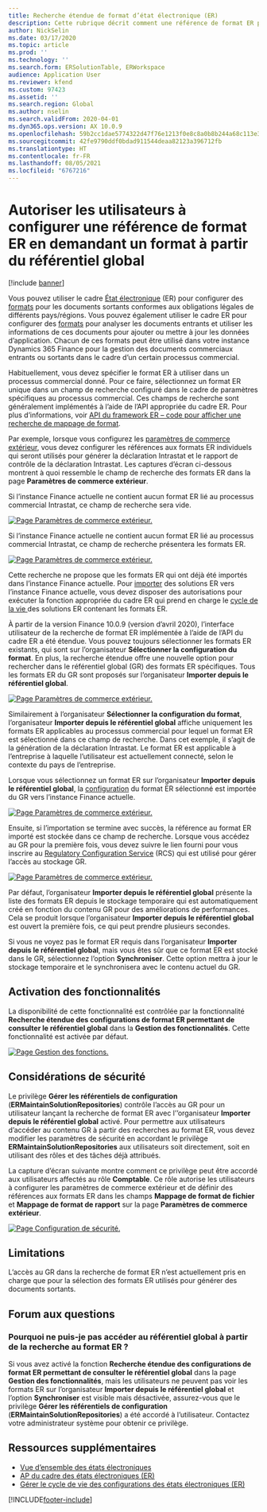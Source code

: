 ```yaml
---
title: Recherche étendue de format d’état électronique (ER)
description: Cette rubrique décrit comment une référence de format ER peut être configurée dans la recherche de format ER lorsque le format requis est stocké dans le référentiel global.
author: NickSelin
ms.date: 03/17/2020
ms.topic: article
ms.prod: ''
ms.technology: ''
ms.search.form: ERSolutionTable, ERWorkspace
audience: Application User
ms.reviewer: kfend
ms.custom: 97423
ms.assetid: ''
ms.search.region: Global
ms.author: nselin
ms.search.validFrom: 2020-04-01
ms.dyn365.ops.version: AX 10.0.9
ms.openlocfilehash: 59b2cc1dae5774322d47f76e1213f0e8c8a0b8b244a68c113e34484c1e59b209
ms.sourcegitcommit: 42fe9790ddf0bdad911544deaa82123a396712fb
ms.translationtype: HT
ms.contentlocale: fr-FR
ms.lasthandoff: 08/05/2021
ms.locfileid: "6767216"
---
```

# <a name="allow-users-to-set-up-an-er-format-reference-inquiring-a-format-from-the-global-repository"></a>Autoriser les utilisateurs à configurer une référence de format ER en demandant un format à partir du référentiel global

[!include [banner](../includes/banner.md)]

Vous pouvez utiliser le cadre [État électronique](general-electronic-reporting.md) (ER) pour configurer des [formats](general-electronic-reporting.md#FormatComponentOutbound) pour les documents sortants conformes aux obligations légales de différents pays/régions. Vous pouvez également utiliser le cadre ER pour configurer des [formats](general-electronic-reporting.md#FormatComponentInbound) pour analyser les documents entrants et utiliser les informations de ces documents pour ajouter ou mettre à jour les données d’application. Chacun de ces formats peut être utilisé dans votre instance Dynamics 365 Finance pour la gestion des documents commerciaux entrants ou sortants dans le cadre d’un certain processus commercial.

Habituellement, vous devez spécifier le format ER à utiliser dans un processus commercial donné. Pour ce faire, sélectionnez un format ER unique dans un champ de recherche configuré dans le cadre de paramètres spécifiques au processus commercial. Ces champs de recherche sont généralement implémentés à l’aide de l’API appropriée du cadre ER. Pour plus d’informations, voir [API du framework ER – code pour afficher une recherche de mappage de format](er-apis-app73.md#code-to-display-a-format-mapping-lookup).

Par exemple, lorsque vous configurez les [paramètres de commerce extérieur](../../../finance/localizations/emea-intrastat.md#set-up-foreign-trade-parameters), vous devez configurer les références aux formats ER individuels qui seront utilisés pour générer la déclaration Intrastat et le rapport de contrôle de la déclaration Intrastat. Les captures d’écran ci-dessous montrent à quoi ressemble le champ de recherche des formats ER dans la page **Paramètres de commerce extérieur**.

Si l’instance Finance actuelle ne contient aucun format ER lié au processus commercial Intrastat, ce champ de recherche sera vide.

[![Page Paramètres de commerce extérieur.](./media/ER-ExtLookup-Lookup1.gif)](./media/ER-ExtLookup-Lookup1.gif)

Si l’instance Finance actuelle ne contient aucun format ER lié au processus commercial Intrastat, ce champ de recherche présentera les formats ER.

[![Page Paramètres de commerce extérieur.](./media/ER-ExtLookup-Lookup2.png)](./media/ER-ExtLookup-Lookup2.png)

Cette recherche ne propose que les formats ER qui ont déjà été importés dans l’instance Finance actuelle. Pour [importer](./tasks/er-import-configuration-lifecycle-services.md) des solutions ER vers l’instance Finance actuelle, vous devez disposer des autorisations pour exécuter la fonction appropriée du cadre ER qui prend en charge le [cycle de la vie ](general-electronic-reporting-manage-configuration-lifecycle.md)des solutions ER contenant les formats ER.

À partir de la version Finance 10.0.9 (version d’avril 2020), l’interface utilisateur de la recherche de format ER implémentée à l’aide de l’API du cadre ER a été étendue. Vous pouvez toujours sélectionner les formats ER existants, qui sont sur l’organisateur **Sélectionner la configuration du format**. En plus, la recherche étendue offre une nouvelle option pour rechercher dans le référentiel global (GR) des formats ER spécifiques. Tous les formats ER du GR sont proposés sur l’organisateur **Importer depuis le référentiel global**.

[![Page Paramètres de commerce extérieur.](./media/ER-ExtLookup-Lookup3.png)](./media/ER-ExtLookup-Lookup3.png)

Similairement à l’organisateur **Sélectionner la configuration du format**, l’organisateur **Importer depuis le référentiel global** affiche uniquement les formats ER applicables au processus commercial pour lequel un format ER est sélectionné dans ce champ de recherche. Dans cet exemple, il s’agit de la génération de la déclaration Intrastat. Le format ER est applicable à l’entreprise à laquelle l’utilisateur est actuellement connecté, selon le contexte du pays de l’entreprise.

Lorsque vous sélectionnez un format ER sur l’organisateur **Importer depuis le référentiel global**, la [configuration](general-electronic-reporting.md#Configuration) du format ER sélectionné est importée du GR vers l’instance Finance actuelle.

[![Page Paramètres de commerce extérieur.](./media/ER-ExtLookup-FormatImport.png)](./media/ER-ExtLookup-FormatImport.png)

Ensuite, si l’importation se termine avec succès, la référence au format ER importé est stockée dans ce champ de recherche. Lorsque vous accédez au GR pour la première fois, vous devez suivre le lien fourni pour vous inscrire au [Regulatory Configuration Service](https://aka.ms/rcs) (RCS) qui est utilisé pour gérer l’accès au stockage GR.

[![Page Paramètres de commerce extérieur.](./media/ER-ExtLookup-RepoSignUp.png)](./media/ER-ExtLookup-RepoSignUp.png)

Par défaut, l’organisateur **Importer depuis le référentiel global** présente la liste des formats ER depuis le stockage temporaire qui est automatiquement créé en fonction du contenu GR pour des améliorations de performances. Cela se produit lorsque l’organisateur **Importer depuis le référentiel global** est ouvert la première fois, ce qui peut prendre plusieurs secondes.

Si vous ne voyez pas le format ER requis dans l’organisateur **Importer depuis le référentiel global**, mais vous êtes sûr que ce format ER est stocké dans le GR, sélectionnez l’option **Synchroniser**. Cette option mettra à jour le stockage temporaire et le synchronisera avec le contenu actuel du GR.

## <a name="feature-activation"></a>Activation des fonctionnalités

La disponibilité de cette fonctionnalité est contrôlée par la fonctionnalité **Recherche étendue des configurations de format ER permettant de consulter le référentiel global** dans la **Gestion des fonctionnalités**. Cette fonctionnalité est activée par défaut.

[![Page Gestion des fonctions.](./media/ER-ExtLookup-FeatureMngt.png)](./media/ER-ExtLookup-FeatureMngt.png)

## <a name="security-considerations"></a>Considérations de sécurité

Le privilège **Gérer les référentiels de configuration** (**ERMaintainSolutionRepositories**) contrôle l’accès au GR pour un utilisateur lançant la recherche de format ER avec l’’organisateur **Importer depuis le référentiel global** activé. Pour permettre aux utilisateurs d’accéder au contenu GR à partir des recherches au format ER, vous devez modifier les paramètres de sécurité en accordant le privilège **ERMaintainSolutionRepositories** aux utilisateurs soit directement, soit en utilisant des rôles et des tâches déjà attribués.

La capture d’écran suivante montre comment ce privilège peut être accordé aux utilisateurs affectés au rôle **Comptable**. Ce rôle autorise les utilisateurs à configurer les paramètres de commerce extérieur et de définir des références aux formats ER dans les champs **Mappage de format de fichier** et **Mappage de format de rapport** sur la page **Paramètres de commerce extérieur**.

[![Page Configuration de sécurité.](./media/ER-ExtLookup-SecuritySetting.png)](./media/ER-ExtLookup-SecuritySetting.png)

## <a name="limitations"></a>Limitations

L’accès au GR dans la recherche de format ER n’est actuellement pris en charge que pour la sélection des formats ER utilisés pour générer des documents sortants.

## <a name="frequently-asked-questions"></a>Forum aux questions

### <a name="why-cant-i-access-the-global-repository-from-the-er-format-lookup"></a>Pourquoi ne puis-je pas accéder au référentiel global à partir de la recherche au format ER ?

Si vous avez activé la fonction **Recherche étendue des configurations de format ER permettant de consulter le référentiel global** dans la page **Gestion des fonctionnalités**, mais les utilisateurs ne peuvent pas voir les formats ER sur l’organisateur **Importer depuis le référentiel global** et l’option **Synchroniser** est visible mais désactivée, assurez-vous que le privilège **Gérer les référentiels de configuration** (**ERMaintainSolutionRepositories**) a été accordé à l’utilisateur. Contactez votre administrateur système pour obtenir ce privilège.

## <a name="additional-resources"></a>Ressources supplémentaires

- [Vue d’ensemble des états électroniques](general-electronic-reporting.md)
- [AP du cadre des états électroniques (ER)](er-apis-app73.md)
- [Gérer le cycle de vie des configurations des états électroniques (ER)](general-electronic-reporting-manage-configuration-lifecycle.md)


[!INCLUDE[footer-include](../../../includes/footer-banner.md)]
